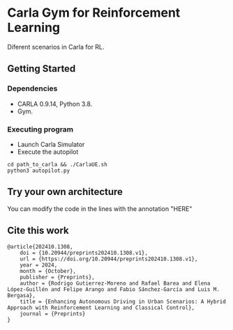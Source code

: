 # Carla Gym for Reinforcement Learning

Diferent scenarios in Carla for RL.

## Getting Started

### Dependencies

* CARLA 0.9.14, Python 3.8.
* Gym.

### Executing program

* Launch Carla Simulator
* Execute the autopilot
```
cd path_to_carla && ./CarlaUE.sh
python3 autopilot.py
```

## Try your own architecture

You can modify the code in the lines with the annotation "HERE"

## Cite this work

	@article{202410.1308,
		doi = {10.20944/preprints202410.1308.v1},
		url = {https://doi.org/10.20944/preprints202410.1308.v1},
		year = 2024,
		month = {October},
		publisher = {Preprints},
		author = {Rodrigo Gutierrez-Moreno and Rafael Barea and Elena López-Guillén and Felipe Arango and Fabio Sánchez-García and Luis M. Bergasa},
		title = {Enhancing Autonomous Driving in Urban Scenarios: A Hybrid Approach with Reinforcement Learning and Classical Control},
		journal = {Preprints}
	}
